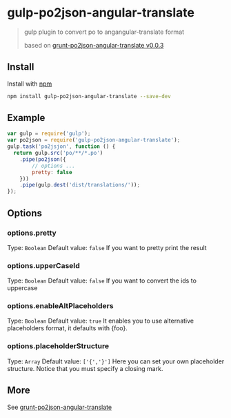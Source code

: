 # gulp-po2json-angular-translate

> gulp plugin to convert po to angangular-translate format
> 
> based on [grunt-po2json-angular-translate v0.0.3](https://github.com/angular-translate/grunt-po2json-angular-translate)

## Install

Install with [npm](https://www.npmjs.com/package/gulp-po2json-angular-translate)

```sh
npm install gulp-po2json-angular-translate --save-dev
```

## Example

```js
var gulp = require('gulp');
var po2json = require('gulp-po2json-angular-translate');
gulp.task('po2jsjon', function () {
  return gulp.src('po/**/*.po')
    .pipe(po2json({
    	// options ...
    	pretty: false
    }))
    .pipe(gulp.dest('dist/translations/'));
});
```

## Options

### options.pretty
Type: `Boolean`
Default value:  `false`
If you want to pretty print the result


### options.upperCaseId
Type: `Boolean`
Default value:  `false`
If you want to convert the ids to uppercase


### options.enableAltPlaceholders
Type: `Boolean`
Default value:  `true`
It enables you to use alternative placeholders format, it defaults with {foo}.

### options.placeholderStructure
Type: `Array`
Default value:  `['{','}']`
Here you can set your own placeholder structure. Notice that you must specify a closing mark.


## More
See [grunt-po2json-angular-translate](https://github.com/angular-translate/grunt-po2json-angular-translate)